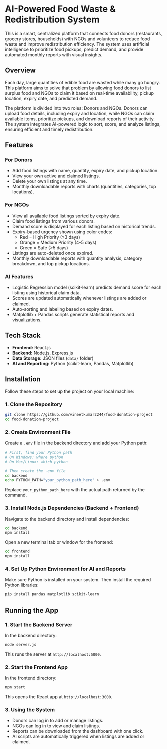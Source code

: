 # AI-Powered Food Waste & Redistribution System

This is a smart, centralized platform that connects food donors (restaurants, grocery stores, households) with NGOs and volunteers to reduce food waste and improve redistribution efficiency. The system uses artificial intelligence to prioritize food pickups, predict demand, and provide automated monthly reports with visual insights.

## Overview

Each day, large quantities of edible food are wasted while many go hungry. This platform aims to solve that problem by allowing food donors to list surplus food and NGOs to claim it based on real-time availability, pickup location, expiry date, and predicted demand.

The platform is divided into two roles: Donors and NGOs. Donors can upload food details, including expiry and location, while NGOs can claim available items, prioritize pickups, and download reports of their activity. The system integrates AI-powered logic to sort, score, and analyze listings, ensuring efficient and timely redistribution.

## Features

### For Donors
- Add food listings with name, quantity, expiry date, and pickup location.
- View your own active and claimed listings.
- Delete your own listings at any time.
- Monthly downloadable reports with charts (quantities, categories, top locations).

### For NGOs
- View all available food listings sorted by expiry date.
- Claim food listings from various donors.
- Demand score is displayed for each listing based on historical trends.
- Expiry-based urgency shown using color codes:
  - Red = High Priority (≤3 days)
  - Orange = Medium Priority (4–5 days)
  - Green = Safe (>5 days)
- Listings are auto-deleted once expired.
- Monthly downloadable reports with quantity analysis, category breakdown, and top pickup locations.

### AI Features
- Logistic Regression model (scikit-learn) predicts demand score for each listing using historical claim data.
- Scores are updated automatically whenever listings are added or claimed.
- Auto-sorting and labeling based on expiry dates.
- Matplotlib + Pandas scripts generate statistical reports and visualizations.

## Tech Stack

- **Frontend:** React.js
- **Backend:** Node.js, Express.js
- **Data Storage:** JSON files (`data/` folder)
- **AI and Reporting:** Python (scikit-learn, Pandas, Matplotlib)

## Installation

Follow these steps to set up the project on your local machine:

### 1. Clone the Repository
```bash
git clone https://github.com/vineetkumar2244/food-donation-project
cd food-donation-project
```

### 2. Create Environment File
Create a `.env` file in the backend directory and add your Python path:
```bash
# First, find your Python path
# On Windows: where python
# On Mac/Linux: which python

# Then create the .env file
cd backend
echo PYTHON_PATH="your_python_path_here" > .env
```
Replace `your_python_path_here` with the actual path returned by the command.

### 3. Install Node.js Dependencies (Backend + Frontend)
Navigate to the backend directory and install dependencies:
```bash
cd backend
npm install
```

Open a new terminal tab or window for the frontend:
```bash
cd frontend
npm install
```

### 4. Set Up Python Environment for AI and Reports
Make sure Python is installed on your system. Then install the required Python libraries:

```bash
pip install pandas matplotlib scikit-learn
```

## Running the App

### 1. Start the Backend Server
In the backend directory:
```bash
node server.js
```
This runs the server at `http://localhost:5000`.

### 2. Start the Frontend App
In the frontend directory:
```bash
npm start
```
This opens the React app at `http://localhost:3000`.

### 3. Using the System
* Donors can log in to add or manage listings.
* NGOs can log in to view and claim listings.
* Reports can be downloaded from the dashboard with one click.
* AI scripts are automatically triggered when listings are added or claimed.
